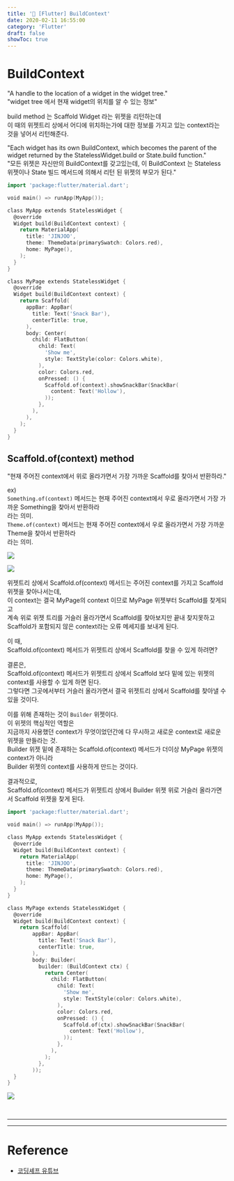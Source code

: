 ```yaml
---
title: '💎 [Flutter] BuildContext'
date: 2020-02-11 16:55:00
category: 'Flutter'
draft: false 
showToc: true
---
```



# BuildContext

"A handle to the location of a widget in the widget tree."  
"widget tree 에서 현재 widget의 위치를 알 수 있는 정보"

build method 는 Scaffold Widget 라는 위젯을 리턴하는데  
이 때의 위젯트리 상에서 어디에 위치하는가에 대한 정보를 가지고 있는 context라는 것을 넣어서 리턴해준다.

"Each widget has its own BuildContext, which becomes the parent of the widget returned by the StatelessWidget.build or State.build function."  
"모든 위젯은 자신만의 BuildContext를 갖고있는데, 이 BuildContext 는 Stateless 위젯이나 State 빌드 메서드에 의해서 리턴 된 위젯의 부모가 된다."





```go
import 'package:flutter/material.dart';

void main() => runApp(MyApp());

class MyApp extends StatelessWidget {
  @override
  Widget build(BuildContext context) {
    return MaterialApp(
      title: 'JINJOO',
      theme: ThemeData(primarySwatch: Colors.red),
      home: MyPage(),
    );
  }
}

class MyPage extends StatelessWidget {
  @override
  Widget build(BuildContext context) {
    return Scaffold(
      appBar: AppBar(
        title: Text('Snack Bar'),
        centerTitle: true,
      ),
      body: Center(
        child: FlatButton(
          child: Text(
            'Show me',
            style: TextStyle(color: Colors.white),
          ),
          color: Colors.red,
          onPressed: () {
            Scaffold.of(context).showSnackBar(SnackBar(
              content: Text('Hollow'),
            ));
          },
        ),
      ),
    );
  }
}

```

## Scaffold.of(context) method

"현재 주어진 context에서 위로 올라가면서 가장 가까운 Scaffold를 찾아서 반환하라."

ex)  
``Something.of(context)``
메서드는 현재 주어진 context에서 우로 올라가면서 가장 가까운 Something을 찾아서 반환하라  
라는 의미.  
``Theme.of(context)``
메서드는 현재 주어진 context에서 우로 올라가면서 가장 가까운 Theme을 찾아서 반환하라  
라는 의미. 


![](https://images.velog.io/images/chajanee/post/65d9dbd5-763f-49a0-9434-03e952d409c8/%E1%84%89%E1%85%B3%E1%84%8F%E1%85%B3%E1%84%85%E1%85%B5%E1%86%AB%E1%84%89%E1%85%A3%E1%86%BA%202020-02-11%20%E1%84%8B%E1%85%A9%E1%84%92%E1%85%AE%204.33.40.png)

![](https://images.velog.io/images/chajanee/post/053c358d-9fa1-477c-bc5c-ece6a974c69b/%E1%84%89%E1%85%B3%E1%84%8F%E1%85%B3%E1%84%85%E1%85%B5%E1%86%AB%E1%84%89%E1%85%A3%E1%86%BA%202020-02-11%20%E1%84%8B%E1%85%A9%E1%84%92%E1%85%AE%204.33.49.png)

위젯트리 상에서 Scaffold.of(context) 메서드는 주어진 context를 가지고 Scaffold 위젯을 찾아나서는데,  
이 context는 결국 MyPage의 context 이므로 MyPage 위젯부터 Scaffold를 찾게되고  
계속 위로 위젯 트리를 거슬러 올라가면서 Scaffold를 찾아보지만 끝내 찾지못하고   
Scaffold가 포함되지 않은 context라는 오류 메세지를 보내게 된다.

이 때,  
Scaffold.of(context) 메서드가 위젯트리 상에서 Scaffold를 찾을 수 있게 하려면?  

결론은,  
Scaffold.of(context) 메서드가 위젯트리 상에서 Scaffold 보다 밑에 있는 위젯의 context를 사용할 수 있게 하면 된다.  
그렇다면 그곳에서부터 거슬러 올라가면서 결국 위젯트리 상에서 Scaffold를 찾아낼 수 있을 것이다.  

이를 위해 존재하는 것이 ``Builder`` 위젯이다.  
이 위젯의 핵심적인 역할은  
지금까지 사용했던 context가 무엇이었던간에 다 무시하고 새로운 context로 새로운 위젯을 만들라는 것.  
Builder 위젯 밑에 존재하는 Scaffold.of(context) 메서드가 더이상 MyPage 위젯의 context가 아니라  
Builder 위젯의 context를 사용하게 만드는 것이다.

결과적으로,    
Scaffold.of(context) 메서드가 위젯트리 상에서 Builder 위젯 위로 거슬러 올라가면서 Scaffold 위젯을 찾게 된다.


```go
import 'package:flutter/material.dart';

void main() => runApp(MyApp());

class MyApp extends StatelessWidget {
  @override
  Widget build(BuildContext context) {
    return MaterialApp(
      title: 'JINJOO',
      theme: ThemeData(primarySwatch: Colors.red),
      home: MyPage(),
    );
  }
}

class MyPage extends StatelessWidget {
  @override
  Widget build(BuildContext context) {
    return Scaffold(
        appBar: AppBar(
          title: Text('Snack Bar'),
          centerTitle: true,
        ),
        body: Builder(
          builder: (BuildContext ctx) {
            return Center(
              child: FlatButton(
                child: Text(
                  'Show me',
                  style: TextStyle(color: Colors.white),
                ),
                color: Colors.red,
                onPressed: () {
                  Scaffold.of(ctx).showSnackBar(SnackBar(
                    content: Text('Hollow'),
                  ));
                },
              ),
            );
          },
        ));
  }
}

```


![](https://images.velog.io/images/chajanee/post/253f74bc-30fc-4186-8ad8-4894401b2df5/2020-02-11%2016-34-38.2020-02-11%2016_35_12.gif)


<br/>


---
---

# Reference  
- [코딩셰프 유튜브](https://www.youtube.com/channel/UC_2ge45JCuJH1z6VYt4iCgQ)

